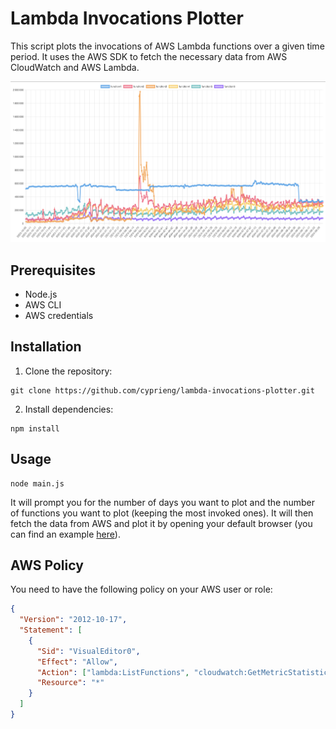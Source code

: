 # Lambda Invocations Plotter

This script plots the invocations of AWS Lambda functions over a given time period. It uses the AWS SDK to fetch the necessary data from AWS CloudWatch and AWS Lambda.

![example](example/example.png)

## Prerequisites

- Node.js
- AWS CLI
- AWS credentials

## Installation

1. Clone the repository:

```
git clone https://github.com/cyprieng/lambda-invocations-plotter.git
```

2. Install dependencies:

```
npm install
```

## Usage

```
node main.js
```

It will prompt you for the number of days you want to plot and the number of functions you want to plot (keeping the most invoked ones).
It will then fetch the data from AWS and plot it by opening your default browser (you can find an example [here](example/example.html)).

## AWS Policy

You need to have the following policy on your AWS user or role:

```json
{
  "Version": "2012-10-17",
  "Statement": [
    {
      "Sid": "VisualEditor0",
      "Effect": "Allow",
      "Action": ["lambda:ListFunctions", "cloudwatch:GetMetricStatistics"],
      "Resource": "*"
    }
  ]
}
```
